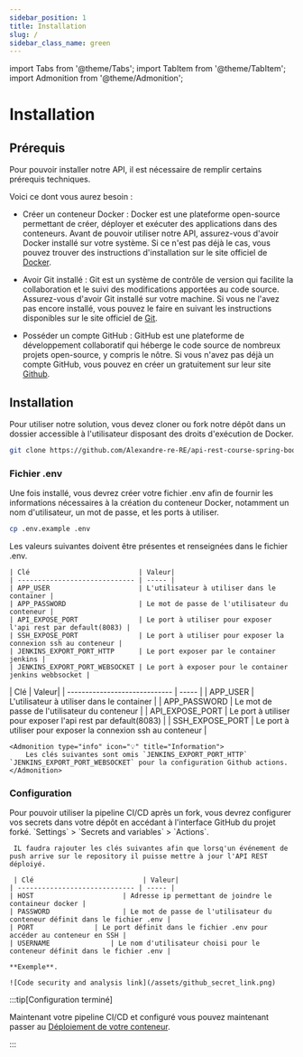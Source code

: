 ```yaml
---
sidebar_position: 1
title: Installation
slug: /
sidebar_class_name: green
---
```


import Tabs from '@theme/Tabs';
import TabItem from '@theme/TabItem';
import Admonition from '@theme/Admonition';

# Installation


## Prérequis

Pour pouvoir installer notre API, il est nécessaire de remplir certains prérequis techniques.

Voici ce dont vous aurez besoin :

- Créer un conteneur Docker : Docker est une plateforme open-source permettant de créer, déployer et exécuter des applications dans des conteneurs. Avant de pouvoir utiliser notre API, assurez-vous d'avoir Docker installé sur votre système. Si ce n'est pas déjà le cas, vous pouvez trouver des instructions d'installation sur le site officiel de [Docker](https://www.docker.com/).

- Avoir Git installé : Git est un système de contrôle de version qui facilite la collaboration et le suivi des modifications apportées au code source. Assurez-vous d'avoir Git installé sur votre machine. Si vous ne l'avez pas encore installé, vous pouvez le faire en suivant les instructions disponibles sur le site officiel de [Git](https://git-scm.com/).

- Posséder un compte GitHub : GitHub est une plateforme de développement collaboratif qui héberge le code source de nombreux projets open-source, y compris le nôtre. Si vous n'avez pas déjà un compte GitHub, vous pouvez en créer un gratuitement sur leur site [Github](https://pages.github.com/).

## Installation

Pour utiliser notre solution, vous devez cloner ou fork notre dépôt dans un dossier accessible à l'utilisateur disposant des droits d'exécution de Docker.

```bash
git clone https://github.com/Alexandre-re-RE/api-rest-course-spring-boot.git
```

### Fichier .env

Une fois installé, vous devrez créer votre fichier .env afin de fournir les informations nécessaires à la création du conteneur Docker, notamment un nom d'utilisateur, un mot de passe, et les ports à utiliser.

```bash
cp .env.example .env
```

Les valeurs suivantes doivent être présentes et renseignées dans le fichier .env.

<Tabs groupId="cicd-pipelines">
  <TabItem value="jenkins" label="Jenkins">

    | Clé                           | Valeur|
    | ----------------------------- | ----- |
    | APP_USER                      | L'utilisateur à utiliser dans le container |
    | APP_PASSWORD                  | Le mot de passe de l'utilisateur du conteneur |
    | API_EXPOSE_PORT               | Le port à utiliser pour exposer l'api rest par default(8083) |
    | SSH_EXPOSE_PORT               | Le port à utiliser pour exposer la connexion ssh au conteneur |
    | JENKINS_EXPORT_PORT_HTTP      | Le port exposer par le container jenkins |
    | JENKINS_EXPORT_PORT_WEBSOCKET | Le port à exposer pour le container jenkins webbsocket |
    
  </TabItem>

  <TabItem value="github" label="Github Action">
    | Clé                           | Valeur|
    | ----------------------------- | ----- |
    | APP_USER                      | L'utilisateur à utiliser dans le container |
    | APP_PASSWORD                  | Le mot de passe de l'utilisateur du conteneur |
    | API_EXPOSE_PORT               | Le port à utiliser pour exposer l'api rest par default(8083) |
    | SSH_EXPOSE_PORT               | Le port à utiliser pour exposer la connexion ssh au conteneur |

    <Admonition type="info" icon="💡" title="Information">
        Les clés suivantes sont omis `JENKINS_EXPORT_PORT_HTTP` `JENKINS_EXPORT_PORT_WEBSOCKET` pour la configuration Github actions.
    </Admonition>

  </TabItem>
</Tabs>

### Configuration    

<Tabs groupId="cicd-pipelines">
  <TabItem value="jenkins" label="Jenkins">
  
  </TabItem>
  <TabItem value="github" label="Github Action">
     Pour pouvoir utiliser la pipeline CI/CD après un fork, vous devrez configurer vos secrets dans votre dépôt en accédant à l'interface GitHub du projet forké.
     `Settings` > `Secrets and variables` > `Actions`.

     IL faudra rajouter les clés suivantes afin que lorsq'un événement de push arrive sur le repository il puisse mettre à jour l'API REST déploiyé.

     | Clé                           | Valeur|
    | ----------------------------- | ----- |
    | HOST                      | Adresse ip permettant de joindre le containeur docker |
    | PASSWORD                  | Le mot de passe de l'utilisateur du conteneur définit dans le fichier .env |
    | PORT               | Le port définit dans le fichier .env pour accéder au conteneur en SSH |
    | USERNAME               | Le nom d'utilisateur choisi pour le conteneur définit dans le fichier .env |

    **Exemple**.

    ![Code security and analysis link](/assets/github_secret_link.png)
  </TabItem>
</Tabs>

  :::tip[Configuration terminé]

  Maintenant votre pipeline CI/CD et configuré vous pouvez maintenant passer au [Déploiement de votre conteneur](./deployement.md).

  :::

